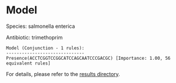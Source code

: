 
# Model

Species: salmonella enterica

Antibiotic: trimethoprim

```
Model (Conjunction - 1 rules):
------------------------------
Presence(ACCTCGGTCCGGCATCCAGCAATCCCGACGC) [Importance: 1.00, 56 equivalent rules]

```

For details, please refer to the [results directory](../../../../../results/scm_b/salmonella+enterica/trimethoprim/repeat_7/).

